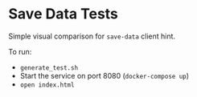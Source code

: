 # Save Data Tests

Simple visual comparison for `save-data` client hint.

To run:

* `generate_test.sh`
* Start the service on port 8080 (`docker-compose up`)
* `open index.html`